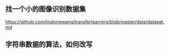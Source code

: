 ## 找一个小的图像识别数据集
https://github.com/jindongwang/transferlearning/blob/master/data/dataset.md



## 字符串数据的算法，如何改写
